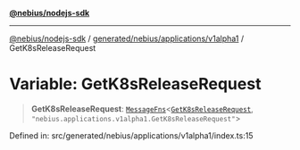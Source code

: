 [**@nebius/nodejs-sdk**](../../../../../README.md)

***

[@nebius/nodejs-sdk](../../../../../README.md) / [generated/nebius/applications/v1alpha1](../README.md) / GetK8sReleaseRequest

# Variable: GetK8sReleaseRequest

> **GetK8sReleaseRequest**: [`MessageFns`](../../../../../runtime/protos/core/interfaces/MessageFns.md)\<[`GetK8sReleaseRequest`](../interfaces/GetK8sReleaseRequest.md), `"nebius.applications.v1alpha1.GetK8sReleaseRequest"`\>

Defined in: src/generated/nebius/applications/v1alpha1/index.ts:15
